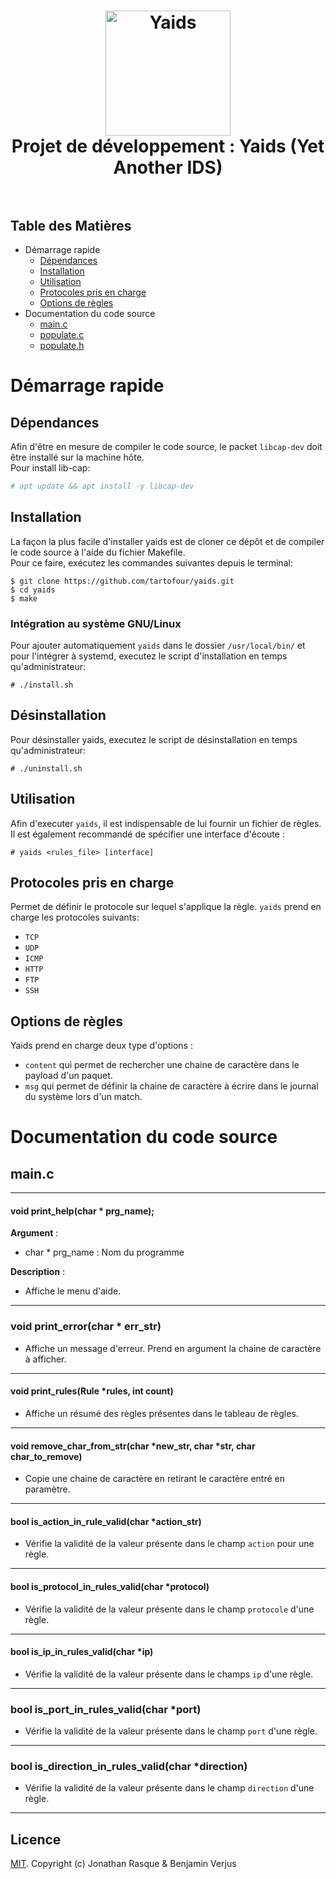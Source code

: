 <h1 align="center">
  <a href="https://github.com/tartofour/yaids"><img src="https://cdn.freebiesupply.com/logos/large/2x/c-2975-logo-png-transparent.png" alt="Yaids" width="200"></a>
  <br>
  Projet de développement : Yaids (Yet Another IDS)
  <br>
  <br>
</h1>


## Table des Matières

- Démarrage rapide
    - [Dépendances](#d%C3%A9pendances)
    - [Installation](#installation)
    - [Utilisation](#utilisation)
    - [Protocoles pris en charge](#protocoles-pris-en-charge)
    - [Options de règles](#options-de-règles)
- Documentation du code source
    - [main.c](#main.c)
    - [populate.c](#populate.c)
    - [populate.h](#populate.h)
    
# Démarrage rapide
## Dépendances

Afin d'être en mesure de compiler le code source, le packet `libcap-dev` doit être installé sur la machine hôte.  
Pour install lib-cap:

```bash
# apt update && apt install -y libcap-dev
```

## Installation

La façon la plus facile d'installer yaids est de cloner ce dépôt et de compiler le code source à l'aide du fichier Makefile.  
Pour ce faire, exécutez les commandes suivantes depuis le terminal:

```
$ git clone https://github.com/tartofour/yaids.git
$ cd yaids
$ make
```

### Intégration au système GNU/Linux

Pour ajouter automatiquement `yaids` dans le dossier `/usr/local/bin/` et pour l'intégrer à systemd, executez le script d'installation en temps qu'administrateur:

```
# ./install.sh
```

## Désinstallation

Pour désinstaller yaids, executez le script de désinstallation en temps qu'administrateur:

```
# ./uninstall.sh
```

## Utilisation

Afin d'executer `yaids`, il est indispensable de lui fournir un fichier de règles.  
Il est également recommandé de spécifier une interface d'écoute :

```
# yaids <rules_file> [interface]
```

## Protocoles pris en charge

Permet de définir le protocole sur lequel s'applique la règle. `yaids` prend en charge les protocoles suivants:
- `TCP`
- `UDP`
- `ICMP`
- `HTTP`
- `FTP`
- `SSH`

## Options de règles
Yaids prend en charge deux type d'options :
- `content` qui permet de rechercher une chaine de caractère dans le payload d'un paquet.
- `msg` qui permet de définir la chaine de caractère à écrire dans le journal du système lors d'un match. 

# Documentation du code source
## main.c
* * *
#### void print_help(char * prg_name);

**Argument** : 
- char * prg_name : Nom du programme

**Description** : 
- Affiche le menu d'aide.
* * *
### void print_error(char * err_str)
- Affiche un message d'erreur. Prend en argument la chaine de caractère à afficher.
* * *

#### void print_rules(Rule *rules, int count)
- Affiche un résumé des règles présentes dans le tableau de règles.
* * *

#### void remove_char_from_str(char *new_str, char *str, char char_to_remove)
- Copie une chaine de caractère en retirant le caractère entré en paramètre.
* * *

#### bool is_action_in_rule_valid(char *action_str)
- Vérifie la validité de la valeur présente dans le champ `action` pour une règle.
* * *

#### bool is_protocol_in_rules_valid(char *protocol)
- Vérifie la validité de la valeur présente dans le champ `protocole` d'une règle.
* * *

#### bool is_ip_in_rules_valid(char *ip)
- Vérifie la validité de la valeur présente dans le champs `ip` d'une règle.
* * *

### bool is_port_in_rules_valid(char *port)
- Vérifie la validité de la valeur présente dans le champ `port` d'une règle.
* * *

### bool is_direction_in_rules_valid(char *direction)
- Vérifie la validité de la valeur présente dans le champ `direction` d'une règle.
* * *





## Licence

[MIT](/usr/share/joplin/resources/app.asar/LICENSE "LICENSE"). Copyright (c) Jonathan Rasque & Benjamin Verjus
